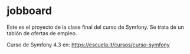 # jobboard
Este es el proyecto de la clase final del curso de Symfony. Se trata de un tablón de ofertas de empleo.

Curso de Symfony 4.3 en:
https://escuela.it/cursos/curso-symfony
